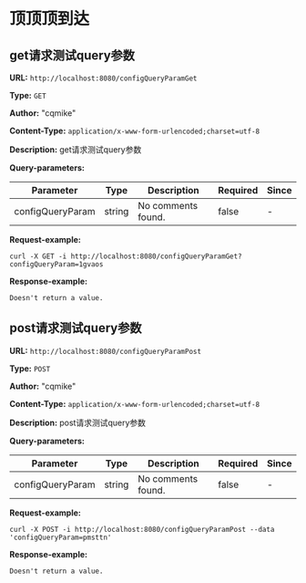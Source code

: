 
# 顶顶顶到达
## get请求测试query参数
**URL:** `http://localhost:8080/configQueryParamGet`

**Type:** `GET`

**Author:** "cqmike"

**Content-Type:** `application/x-www-form-urlencoded;charset=utf-8`

**Description:** get请求测试query参数



**Query-parameters:**

Parameter|Type|Description|Required|Since
---|---|---|---|---
configQueryParam|string|No comments found.|false|-


**Request-example:**
```
curl -X GET -i http://localhost:8080/configQueryParamGet?configQueryParam=1gvaos
```

**Response-example:**
```
Doesn't return a value.
```

## post请求测试query参数
**URL:** `http://localhost:8080/configQueryParamPost`

**Type:** `POST`

**Author:** "cqmike"

**Content-Type:** `application/x-www-form-urlencoded;charset=utf-8`

**Description:** post请求测试query参数



**Query-parameters:**

Parameter|Type|Description|Required|Since
---|---|---|---|---
configQueryParam|string|No comments found.|false|-


**Request-example:**
```
curl -X POST -i http://localhost:8080/configQueryParamPost --data 'configQueryParam=pmsttn'
```

**Response-example:**
```
Doesn't return a value.
```


